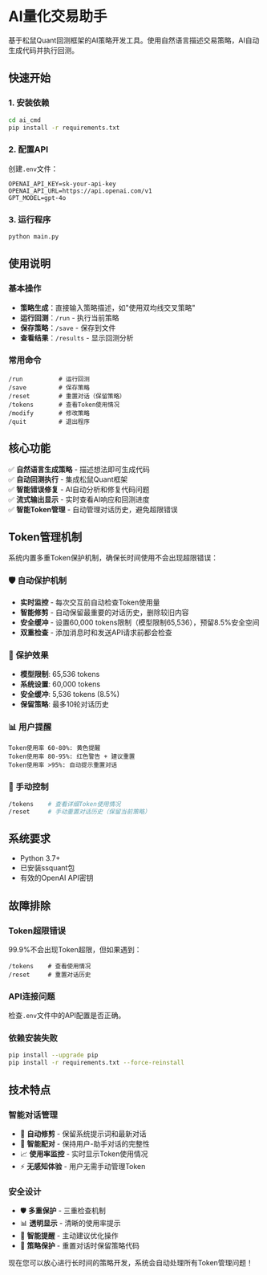 # AI量化交易助手

基于松鼠Quant回测框架的AI策略开发工具。使用自然语言描述交易策略，AI自动生成代码并执行回测。

## 快速开始

### 1. 安装依赖
```bash
cd ai_cmd
pip install -r requirements.txt
```

### 2. 配置API
创建`.env`文件：
```env
OPENAI_API_KEY=sk-your-api-key
OPENAI_API_URL=https://api.openai.com/v1
GPT_MODEL=gpt-4o
```

### 3. 运行程序
```bash
python main.py
```

## 使用说明

### 基本操作
- **策略生成**：直接输入策略描述，如"使用双均线交叉策略"
- **运行回测**：`/run` - 执行当前策略
- **保存策略**：`/save` - 保存到文件
- **查看结果**：`/results` - 显示回测分析

### 常用命令
```
/run          # 运行回测
/save         # 保存策略  
/reset        # 重置对话（保留策略）
/tokens       # 查看Token使用情况
/modify       # 修改策略
/quit         # 退出程序
```

## 核心功能

✅ **自然语言生成策略** - 描述想法即可生成代码  
✅ **自动回测执行** - 集成松鼠Quant框架  
✅ **智能错误修复** - AI自动分析和修复代码问题  
✅ **流式输出显示** - 实时查看AI响应和回测进度  
✅ **智能Token管理** - 自动管理对话历史，避免超限错误  

## Token管理机制

系统内置多重Token保护机制，确保长时间使用不会出现超限错误：

### 🛡️ 自动保护机制
- **实时监控** - 每次交互前自动检查Token使用量
- **智能修剪** - 自动保留最重要的对话历史，删除较旧内容
- **安全缓冲** - 设置60,000 tokens限制（模型限制65,536），预留8.5%安全空间
- **双重检查** - 添加消息时和发送API请求前都会检查

### 🎯 保护效果
- **模型限制**: 65,536 tokens
- **系统设置**: 60,000 tokens
- **安全缓冲**: 5,536 tokens (8.5%)
- **保留策略**: 最多10轮对话历史

### 📊 用户提醒
```
Token使用率 60-80%: 黄色提醒
Token使用率 80-95%: 红色警告 + 建议重置
Token使用率 >95%: 自动提示重置对话
```

### 🔧 手动控制
```bash
/tokens    # 查看详细Token使用情况
/reset     # 手动重置对话历史（保留当前策略）
```

## 系统要求

- Python 3.7+
- 已安装ssquant包
- 有效的OpenAI API密钥

## 故障排除

### Token超限错误
99.9%不会出现Token超限，但如果遇到：
```
/tokens    # 查看使用情况
/reset     # 重置对话历史
```

### API连接问题
检查`.env`文件中的API配置是否正确。

### 依赖安装失败
```bash
pip install --upgrade pip
pip install -r requirements.txt --force-reinstall
```

## 技术特点

### 智能对话管理
- 🔄 **自动修剪** - 保留系统提示词和最新对话
- 🧠 **智能配对** - 保持用户-助手对话的完整性
- 📈 **使用率监控** - 实时显示Token使用情况
- ⚡ **无感知体验** - 用户无需手动管理Token

### 安全设计
- 🛡️ **多重保护** - 三重检查机制
- 📊 **透明显示** - 清晰的使用率提示
- 🎯 **智能提醒** - 主动建议优化操作
- 💾 **策略保护** - 重置对话时保留策略代码

现在您可以放心进行长时间的策略开发，系统会自动处理所有Token管理问题！ 